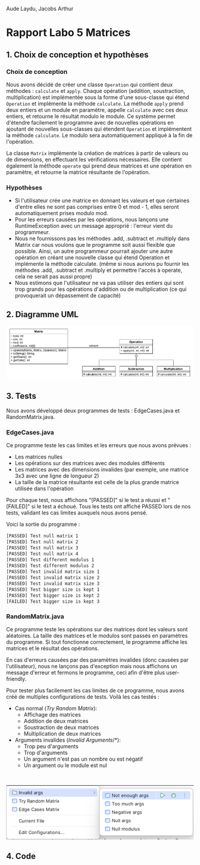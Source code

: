 Aude Laydu, Jacobs Arthur

# Rapport Labo 5 Matrices

## 1. Choix de conception et hypothèses

### Choix de conception

Nous avons décidé de créer une classe `Operation` qui contient deux méthodes : `calculate` et `apply`. Chaque
opération (addition, soustraction, multiplication) est implémentée sous la forme d'une sous-classe qui étend `Operation`
et implémente la méthode `calculate`. La méthode `apply` prend deux entiers et un module en paramètre, appelle
`calculate` avec ces deux entiers, et retourne le résultat modulo le module.
Ce système permet d'étendre facilement le programme avec de nouvelles opérations en ajoutant de nouvelles sous-classes
qui étendent `Operation` et implémentent la méthode `calculate`. Le modulo sera automatiquement appliqué à la fin de
l'opération.

La classe `Matrix` implémente la création de matrices à partir de valeurs ou de dimensions, en effectuant les
vérifications nécessaires. Elle contient également la méthode `operate` qui prend deux matrices et une opération en
paramètre, et retourne la matrice résultante de l'opération.

### Hypothèses

- Si l'utilisateur crée une matrice en donnant les valeurs et que certaines d'entre elles ne sont pas comprises entre 0
  et mod - 1, elles seront automatiquement prises modulo mod.
- Pour les erreurs causées par les opérations, nous lançons une RuntimeException avec un message approprié : l'erreur
  vient du programmeur.
- Nous ne fournissons pas les méthodes .add, .subtract et .multiply dans Matrix car nous voulons que le programme soit
  aussi flexible que possible. Ainsi, un autre programmeur pourrait ajouter une autre opération en créant une nouvelle
  classe qui étend Operation et implémente la méthode calculate. (même si nous aurions pu fournir les méthodes .add,
  .subtract et .multiply et permettre l'accès à operate, cela ne serait pas aussi propre)
- Nous estimons que l'utilisateur ne va pas utiliser des entiers qui sont trop grands pour les opérations d'addition ou
  de multiplication (ce qui provoquerait un dépassement de capacité)

## 2. Diagramme UML

![UML](./diagram_UML.png "UML")

## 3. Tests

Nous avons développé deux programmes de tests : EdgeCases.java et RandomMatrix.java.

### EdgeCases.java

Ce programme teste les cas limites et les erreurs que nous avons prévues :

- Les matrices nulles
- Les opérations sur des matrices avec des modules différents
- Les matrices avec des dimensions invalides (par exemple, une matrice 3x3 avec une ligne de longueur 2)
- La taille de la matrice résultante est celle de la plus grande matrice utilisée dans l'opération

Pour chaque test, nous affichons "[PASSED]" si le test a réussi et "[FAILED]" si le test a échoué. Tous les tests ont
affiché PASSED lors de nos tests, validant les cas limites auxquels nous avons pensé.

Voici la sortie du programme :

```text
[PASSED] Test null matrix 1
[PASSED] Test null matrix 2
[PASSED] Test null matrix 3
[PASSED] Test null matrix 4
[PASSED] Test different modulus 1
[PASSED] Test different modulus 2
[PASSED] Test invalid matrix size 1
[PASSED] Test invalid matrix size 2
[PASSED] Test invalid matrix size 3
[PASSED] Test bigger size is kept 1
[PASSED] Test bigger size is kept 2
[FAILED] Test bigger size is kept 3
```

### RandomMatrix.java

Ce programme teste les opérations sur des matrices dont les valeurs sont aléatoires. La taille des matrices et le
modulos sont passés en paramètres du programme.
Si tout fonctionne correctement, le programme affiche les matrices et le résultat des opérations.

En cas d'erreurs causées par des paramètres invalides (donc causées par l'utilisateur), nous ne lançons pas d'exception
mais nous affichons un message d'erreur et fermons le programme, ceci afin d'être plus user-friendly.

Pour tester plus facilement les cas limites de ce programme, nous avons créé de multiples configurations de tests. Voilà
les cas testés :

- Cas normal (_Try Random Matrix_):
    - Affichage des matrices
    - Addition de deux matrices
    - Soustraction de deux matrices
    - Multiplication de deux matrices
- Arguments invalides (_Invalid Arguments_/*):
    - Trop peu d'arguments
    - Trop d'arguments
    - Un argument n'est pas un nombre ou est négatif
    - Un argument ou le module est nul

<br>

![configs](./run_configs.png "Run configurations")

## 4. Code